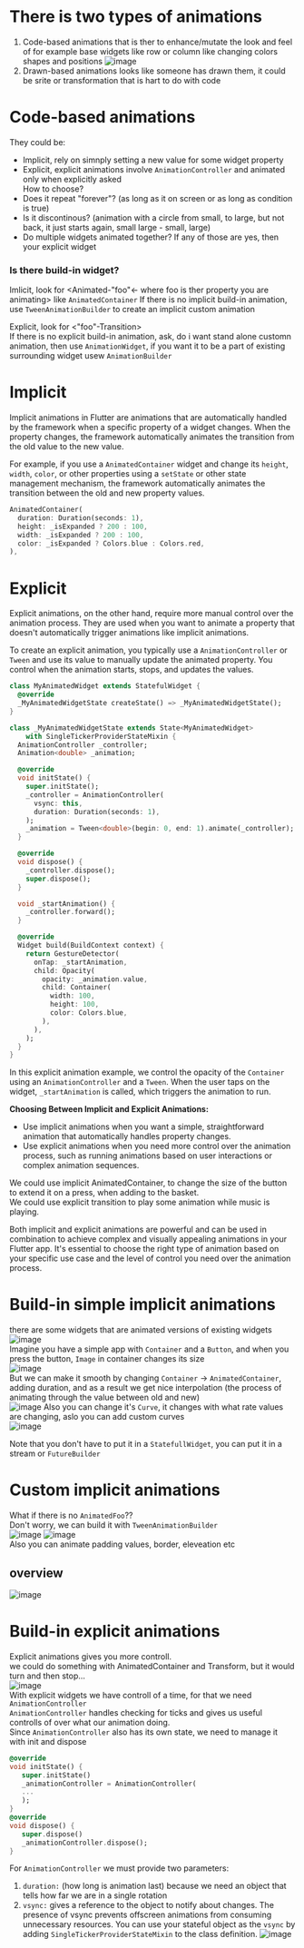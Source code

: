 # There is two types of animations
1. Code-based animations that is ther to enhance/mutate the look and feel of for example base widgets like row or column like changing colors shapes and positions
   ![image](https://github.com/KidPudel/flutter-starter-kit/assets/63263301/e0ea01a3-36b7-4750-9013-e145075e8404)  
2. Drawn-based animations looks like someone has drawn them, it could be srite or transformation that is hart to do with code

# Code-based animations
They could be:
- Implicit, rely on simnply setting a new value for some widget property
- Explicit, explicit animations involve `AnimationController` and animated only when explicitly asked  
How to choose?
- Does it repeat "forever"? (as long as it on screen or as long as condition is true)
- Is it discontinous? (animation with a circle from small, to large, but not back, it just starts again, small large - small, large)
- Do multiple widgets animated together?
If any of those are yes, then your explicit widget

### Is there build-in widget?
Imlicit, look for <Animated-"foo"<- where foo is ther property you are animating> like `AnimatedContainer`
If there is no implicit build-in animation, use `TweenAnimationBuilder` to create an implicit custom animation


Explicit, look for <"foo"-Transition>  
If there is no explicit build-in animation, ask, do i want stand alone customn animation, then use `AnimationWidget`, if you want it to be a part of existing surrounding widget usew `AnimationBuilder`

# Implicit
Implicit animations in Flutter are animations that are automatically handled by the framework when a specific property of a widget changes. When the property changes, the framework automatically animates the transition from the old value to the new value.

For example, if you use a `AnimatedContainer` widget and change its `height`, `width`, `color`, or other properties using a `setState` or other state management mechanism, the framework automatically animates the transition between the old and new property values.

```dart
AnimatedContainer(
  duration: Duration(seconds: 1),
  height: _isExpanded ? 200 : 100,
  width: _isExpanded ? 200 : 100,
  color: _isExpanded ? Colors.blue : Colors.red,
),
```

# Explicit
Explicit animations, on the other hand, require more manual control over the animation process. They are used when you want to animate a property that doesn't automatically trigger animations like implicit animations.

To create an explicit animation, you typically use a `AnimationController` or `Tween` and use its value to manually update the animated property. You control when the animation starts, stops, and updates the values.

```dart
class MyAnimatedWidget extends StatefulWidget {
  @override
  _MyAnimatedWidgetState createState() => _MyAnimatedWidgetState();
}

class _MyAnimatedWidgetState extends State<MyAnimatedWidget>
    with SingleTickerProviderStateMixin {
  AnimationController _controller;
  Animation<double> _animation;

  @override
  void initState() {
    super.initState();
    _controller = AnimationController(
      vsync: this,
      duration: Duration(seconds: 1),
    );
    _animation = Tween<double>(begin: 0, end: 1).animate(_controller);
  }

  @override
  void dispose() {
    _controller.dispose();
    super.dispose();
  }

  void _startAnimation() {
    _controller.forward();
  }

  @override
  Widget build(BuildContext context) {
    return GestureDetector(
      onTap: _startAnimation,
      child: Opacity(
        opacity: _animation.value,
        child: Container(
          width: 100,
          height: 100,
          color: Colors.blue,
        ),
      ),
    );
  }
}
```

In this explicit animation example, we control the opacity of the `Container` using an `AnimationController` and a `Tween`. When the user taps on the widget, `_startAnimation` is called, which triggers the animation to run.

**Choosing Between Implicit and Explicit Animations:**
- Use implicit animations when you want a simple, straightforward animation that automatically handles property changes.
- Use explicit animations when you need more control over the animation process, such as running animations based on user interactions or complex animation sequences.  

We could use implicit AnimatedContainer, to change the size of the button to extend it on a press, when adding to the basket.  
We could use explicit transition to play some animation while music is playing.  

Both implicit and explicit animations are powerful and can be used in combination to achieve complex and visually appealing animations in your Flutter app. It's essential to choose the right type of animation based on your specific use case and the level of control you need over the animation process.

# Build-in simple implicit animations
there are some widgets that are animated versions of existing widgets  
![image](https://github.com/KidPudel/flutter-starter-kit/assets/63263301/c8427117-6238-487a-928f-823ee0f8c13a)  
Imagine you have a simple app with `Container` and a `Button`, and when you press the button, `Image` in container changes its size  
![image](https://github.com/KidPudel/flutter-starter-kit/assets/63263301/52ff5802-686c-4418-b0d0-dca2df0627ee)  
But we can make it smooth by changing `Container` -> `AnimatedContainer`, adding duration, and as a result we get nice interpolation (the process of animating through the value between old and new)   
![image](https://github.com/KidPudel/flutter-starter-kit/assets/63263301/1833153b-9bc5-47d5-8909-d2f763227c8f)
Also you can change it's `Curve`, it changes with what rate values are changing, aslo you can add custom curves  
![image](https://github.com/KidPudel/flutter-starter-kit/assets/63263301/4da74c74-d38b-4b3e-b223-e1786f3cdeb1)  

Note that you don't have to put it in a `StatefullWidget`, you can put it in a stream or `FutureBuilder`

# Custom implicit animations
What if there is no `AnimatedFoo`??  
Don't worry, we can build it with `TweenAnimationBuilder`  
![image](https://github.com/KidPudel/flutter-starter-kit/assets/63263301/acefa9c4-c5f1-4e76-bf21-c50eb76d1190)
![image](https://github.com/KidPudel/flutter-starter-kit/assets/63263301/3f28835b-e01f-4b9f-9e2e-38a3ef5aaf29)  
Also you can animate padding values, border, eleveation etc
## overview
![image](https://github.com/KidPudel/flutter-starter-kit/assets/63263301/9b9a82d7-00c3-4cbc-982a-ea5c61433326)

# Build-in explicit animations
Explicit animations gives you more controll.  
we could do something with AnimatedContainer and Transform, but it would turn and then stop...  
![image](https://github.com/KidPudel/flutter-starter-kit/assets/63263301/2cc6bd14-2f66-4a2c-9f46-ce268aa37712)  
With explicit widgets we have controll of a time, for that we need `AnimationController`  
`AnimationController` handles checking for ticks and gives us useful controlls of over what our animation doing.  
Since `AnimationController` also has its own state, we need to manage it with init and dispose
```dart
@override
void initState() {
   super.initState()
   _animationController = AnimationController(
   ...
   );
}
@override
void dispose() {
   super.dispose()
   _animationController.dispose();
}
```

For `AnimationController` we must provide two parameters:
1. `duration:` (how long is animation last) because we need an object that tells how far we are in a single rotation
2. `vsync:` gives a reference to the object to notify about changes. The presence of vsync prevents offscreen animations from consuming unnecessary resources. You can use your stateful object as the `vsync` by adding `SingleTickerProviderStateMixin` to the class definition.
![image](https://github.com/KidPudel/flutter-starter-kit/assets/63263301/fba4ff58-0142-451f-901f-2b53c3df238f)


